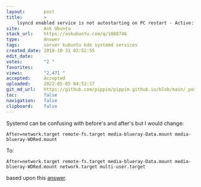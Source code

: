```yaml
---
layout:       post
title:        >
    lsyncd enabled service is not autostarting on PC restart - Active: inactive (dead)
site:         Ask Ubuntu
stack_url:    https://askubuntu.com/q/1088746
type:         Answer
tags:         server kubuntu kde systemd services
created_date: 2018-10-31 02:52:55
edit_date:    
votes:        "2 "
favorites:    
views:        "2,471 "
accepted:     Accepted
uploaded:     2022-05-05 04:52:17
git_md_url:   https://github.com/pippim/pippim.github.io/blob/main/_posts/2018/2018-10-31-lsyncd-enabled-service-is-not-autostarting-on-PC-restart-Active_-inactive-_dead_.md
toc:          false
navigation:   false
clipboard:    false
---
```


Systemd can be confusing with before's and after's but I would change:

``` 
After=network.target remote-fs.target media-blueray-Data.mount media-blueray-WDRed.mount
```

To:

``` 
After=network.target remote-fs.target media-blueray-Data.mount media-blueray-WDRed.mount network.target multi-user.target
```

based upon this [answer][1].


  [1]: https://github.com/google/cloud-print-connector/issues/140
